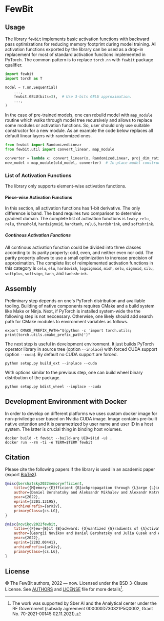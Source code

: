 # FewBit

## Usage

The library `fewbit` implements basic activation functions with backward pass
optimizations for reducing memory footprint during model training.
All activation functions exported by the library can be used as a drop-in
replacement for most of standard activation functions implemented in PyTorch.
The common pattern is to replace `torch.nn` with `fewbit` package qualifier.

```python
import fewbit
import torch as T

model = T.nn.Sequential(
    ...,
    fewbit.GELU(bits=3),  # Use 3-bits GELU approximation.
    ...,
)
```

In the case of pre-trained models, one can rebuild model with `map_module` routine which walks through model tree recursively and allows to replace some modules or activation functions.
So, user should only use suitable constructor for a new module.
As an example the code below replaces all default linear layers with randomized ones.

```python
from fewbit import RandomizedLinear
from fewbit.util import convert_linear, map_module

converter = lambda x: convert_linear(x, RandomizedLinear, proj_dim_ratio=0.1)
new_model = map_module(old_model, converter)  # In-place model construction.
```

### List of Activation Functions

The library only supports element-wise activation functions.

#### Piece-wise Activation Functions

In this section, all activation functions has 1-bit derivative.
The only difference is band.
The band requires two comparison to determine gradient domain.
The complete list of activation functions is `leaky_relu`, `relu`,
`threshold`, `hardsigmoid`, `hardtanh`, `relu6`, `hardshrink`, and
`softshrink`.

##### Continous Activation Functions

All continous activation function could be divided into three classes according to its parity property: odd, even, and neither even nor odd.
The parity property allows to use a small optimization to increase precision of approximation.
The complete list of reimplemented activation functions in this category is
`celu`, `elu`, `hardswish`, `logsigmoid`, `mish`, `selu`, `sigmoid`, `silu`,
`softplus`, `softsign`, `tanh`, and `tanhshrink`.

## Assembly

Preliminary step depends on one's PyTorch distribution and availiable tooling.
Building of native components requires CMake and a build system like Make or Ninja.
Next, if PyTorch is installed system-wide the the following step is not neccessary.
Otherwise, one likely should add search path for CMake modules to environment variables as follows.

```shell
export CMAKE_PREFIX_PATH="$(python -c 'import torch.utils; print(torch.utils.cmake_prefix_path)')"
```

The next step is useful in development environment.
It just builds PyTorch operator library in source tree (option `--inplace`) with forced CUDA support (option `--cuda`).
By default no CUDA support are forced.

```shell
python setup.py build_ext --inplace --cuda
```

With options similar to the previous step, one can build wheel binary distribution of the package.

```shell
python setup.py bdist_wheel --inplace --cuda
```

## Development Environment with Docker

In order to develop on different platforms we uses custom docker image for non-priviledge user based on Nvidia CUDA image.
Image contains pre-built native extention and it is parametrized by user name and user ID in a host system.
The latter is crucial thing in binding host volumes.

```shell
docker build -t fewbit --build-arg UID=$(id -u) .
docker run --rm -ti -e TERM=$TERM fewbit
```

## Citation

Please cite the following papers if the library is used in an academic paper (export [BibTeX][1]).

```bibtex
@misc{bershatsky2022memoryefficient,
    title={{M}emory-{E}fficient {B}ackpropagation through {L}arge {L}inear {L}ayers},
    author={Daniel Bershatsky and Aleksandr Mikhalev and Alexandr Katrutsa and Julia Gusak and Daniil Merkulov and Ivan Oseledets},
    year={2022},
    eprint={2201.13195},
    archivePrefix={arXiv},
    primaryClass={cs.LG},
}

@misc{novikov2022fewbit,
    title={{F}ew-{B}it {B}ackward: {Q}uantized {G}radients of {A}ctivation {F}unctions for {M}emory {F}ootprint {R}eduction},
    author={Georgii Novikov and Daniel Bershatsky and Julia Gusak and Alex Shonenkov and Denis Dimitrov and Ivan Oseledets},
    year={2022},
    eprint={2202.00441},
    archivePrefix={arXiv},
    primaryClass={cs.LG},
}
```

## License

© The FewBit authors, 2022 &mdash; now. Licensed under the BSD 3-Clause License. See [AUTHORS][2] and [LICENSE][2] file for more details[^1].

[^1]: The work was supported by Sber AI and the Analytical center under the RF Government (subsidy agreement 000000D730321P5Q0002, Grant No. 70-2021-00145 02.11.2021).

[1]: doc/fewbit.bib
[2]: AUTHORS
[3]: LICENSE
